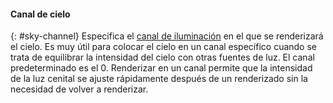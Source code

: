 
#### Canal de cielo
{: #sky-channel}
Especifica el [canal de iluminación](lights-tab.html#channel) en el que se renderizará el cielo. Es muy útil para colocar el cielo en un canal específico cuando se trata de equilibrar la intensidad del cielo con otras fuentes de luz. El canal predeterminado es el 0. Renderizar en un canal permite que la intensidad de la luz cenital se ajuste rápidamente después de un renderizado sin la necesidad de volver a renderizar.

